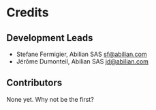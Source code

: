 # Credits

## Development Leads

- Stefane Fermigier, Abilian SAS <sf@abilian.com>
- Jérôme Dumonteil, Abilian SAS <jd@abilian.com>

## Contributors

None yet. Why not be the first?
